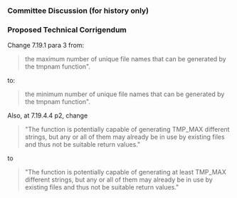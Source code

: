 ### Committee Discussion (for history only)

### Proposed Technical Corrigendum

Change 7.19.1 para 3 from:

> the maximum number of unique file names that can be generated by the tmpnam
> function".

to:

> the minimum number of unique file names that can be generated by the tmpnam
> function".

Also, at 7.19.4.4 p2, change

> "The function is potentially capable of generating TMP\_MAX different strings,
> but any or all of them may already be in use by existing files and thus not be
> suitable return values."

to

> "The function is potentially capable of generating at least TMP\_MAX different
> strings, but any or all of them may already be in use by existing files and thus
> not be suitable return values."
